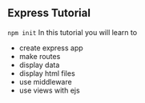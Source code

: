 ## Express Tutorial 

``` npm init ```
In this tutorial you will learn to 

* create express app
* make routes
* display data
* display html files
* use middleware
* use views with ejs
